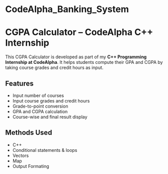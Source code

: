 # CodeAlpha_Banking_System
# CGPA Calculator – CodeAlpha C++ Internship

This CGPA Calculator is developed as part of my **C++ Programming Internship at CodeAlpha**. It helps students compute their GPA and CGPA by taking course grades and credit hours as input.

## Features
- Input number of courses
- Input course grades and credit hours
- Grade-to-point conversion
- GPA and CGPA calculation
- Course-wise and final result display

## Methods Used
- C++
- Conditional statements & loops
- Vectors
- Map
- Output Formating
